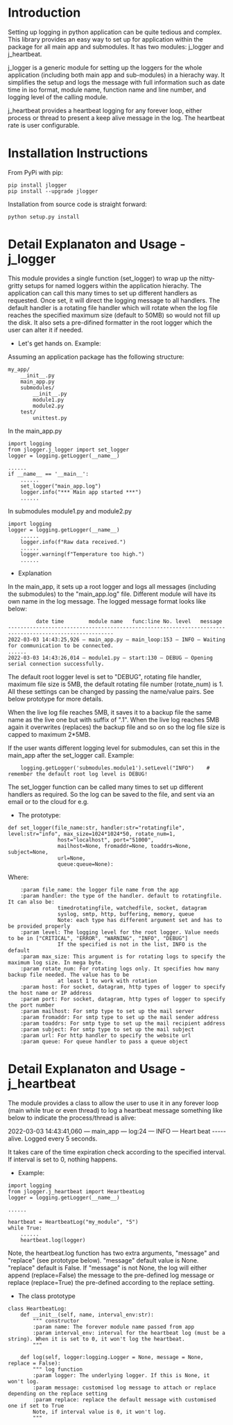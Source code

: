 Introduction
============
Setting up logging in python application can be quite tedious and complex. This library provides an easy way to set up for application within the package for all main app and submodules. It has two modules: j_logger and j_heartbeat.

j_logger is a generic module for setting up the loggers for the whole application (including both main app and sub-modules) in a hierachy way. It simplifies the setup and logs the message with full information such as date time in iso format, module name, function name and line number, and logging level of the calling module.  

j_heartbeat provides a heartbeat logging for any forever loop, either process or thread to present a keep alive message in the log. The heartbeat rate is user configurable.


Installation Instructions
=========================
From PyPi with pip:

```
pip install jlogger
pip install --upgrade jlogger
```
Installation from source code is straight forward:

```
python setup.py install
```

Detail Explanaton and Usage - j_logger
======================================
This module provides a single function (set_logger) to wrap up the nitty-gritty setups for named loggers within the application hierachy. The application can call this many times to set up different handlers as requested. Once set, it will direct the logging message to all handlers. The default handler is a rotating file handler which will rotate when the log file reaches the specified maximum size (default to 50MB) so would not fill up the disk. It also sets a pre-difined formatter in the root logger which the user can alter it if needed.

- Let's get hands on. Example:

Assuming an application package has the following structure:

```
my_app/
    __init__.py
    main_app.py
    submodules/
        __init__.py
        module1.py
        module2.py
    test/
        unittest.py
```

In the main_app.py 

```
import logging
from jlogger.j_logger import set_logger
logger = logging.getLogger(__name__)

......
if __name__ == '__main__':
    ......
    set_logger("main_app.log")     
    logger.info("*** Main app started ***")
    ......
```

In submodules module1.py and module2.py


```
import logging   
logger = logging.getLogger(__name__)
    ......
    logger.info(f"Raw data received.")
    ......
    logger.warning(f"Temperature too high.")
    ......
```


- Explanation

In the main_app, it sets up a root logger and logs all messages (including the submodules) to the "main_app.log" file. Different module will have its own name in the log message. The logged message format looks like below:
```
         date time        module name   func:line No. level   message
--------------------------------------------------------------------------------------------------------
2022-03-03 14:43:25,926 — main_app.py — main_loop:153 — INFO — Waiting for communication to be connected.
......
2022-03-03 14:43:26,014 — module1.py — start:130 — DEBUG — Opening serial connection successfully.
```

The default root logger level is set to "DEBUG", rotating file handler, maximum file size is 5MB, the default rotating file number (rotate_num) is 1. All these settings can be changed by passing the name/value pairs. See below prototype for more details. 

When the live log file reaches 5MB, it saves it to a backup file the same name as the live one but with suffix of ".1". When the live log reaches 5MB again it overwrites (replaces) the backup file and so on so the log file size is capped to maximum 2*5MB.

If the user wants different logging level for submodules, can set this in the main_app after the set_logger call. Example:

```
    logging.getLogger('submodules.module1').setLevel("INFO")    # remember the default root log level is DEBUG!
```

The set_logger function can be called many times to set up different handlers as required. So the log can be saved to the file, and sent via an email or to the cloud for e.g.


- The prototype:

```
def set_logger(file_name:str, handler:str="rotatingfile", level:str="info", max_size=1024*1024*50, rotate_num=1, 
                host="localhost", port="51000", 
                mailhost=None, fromaddr=None, toaddrs=None, subject=None, 
                url=None, 
                queue:queue=None):
```

Where:
```
    :param file_name: the logger file name from the app 
    :param handler: the type of the handler. default to rotatingfile. It can also be:
                timedrotatingfile, watchedfile, socket, datagram
                syslog, smtp, http, buffering, memory, queue
                Note: each type has different argument set and has to be provided properly 
    :param level: The logging level for the root logger. Value needs to be in ["CRITICAL", "ERROR", "WARNING", "INFO", "DEBUG"]
                If the specified is not in the list, INFO is the default
    :param max_size: This argument is for rotating logs to specify the maximum log size. In mega byte.
    :param rotate_num: For rotating logs only. It specifies how many backup file needed. The value has to be
                at least 1 to work with rotation
    :param host: For socket, datagram, http types of logger to specify the host name or IP address 
    :param port: For socket, datagram, http types of logger to specify the port number
    :param mailhost: For smtp type to set up the mail server
    :param fromaddr: For smtp type to set up the mail sender address
    :param toaddrs: For smtp type to set up the mail recipient address
    :param subject: For smtp type to set up the mail subject
    :param url: For http handler to specify the website url
    :param queue: For queue handler to pass a queue object
```



Detail Explanaton and Usage - j_heartbeat
=========================================
The module provides a class to allow the user to use it in any forever loop (main while true or even thread) to log a heartbeat message something like below to indicate the process/thread is alive:

2022-03-03 14:43:41,060 — main_app — log:24 — INFO — Heart beat ----- alive. Logged every 5 seconds.

It takes care of the time expiration check according to the specified interval. If interval is set to 0, nothing happens.


- Example:

```
import logging   
from jlogger.j_heartbeat import HeartbeatLog   
logger = logging.getLogger(__name__)

......

heartbeat = HeartbeatLog("my_module", "5")
while True:
    ......
    heartbeat.log(logger)
```

Note, the heartbeat.log function has two extra arguments, "message" and "replace" (see prototype below). "message" default value is None. "replace" default is False. If "message" is not None, the log will either append (replace=False) the message to the pre-defined log message or replace (replace=True) the pre-defined according to the replace setting.

- The class prototype


```
class HeartbeatLog:
    def __init__(self, name, interval_env:str):
        """ constructor
        :param name: The forever module name passed from app
        :param interval_env: interval for the heartbeat log (must be a string). When it is set to 0, it won't log the heartbeat.
        """

    def log(self, logger:logging.Logger = None, message = None, replace = False):
        """ log function
        :param logger: The underlying logger. If this is None, it won't log.
        :param message: customised log message to attach or replace depending on the replace setting
        :param replace: replace the default message with customised one if set to True       
        Note, if interval value is 0, it won't log.
        """
```

